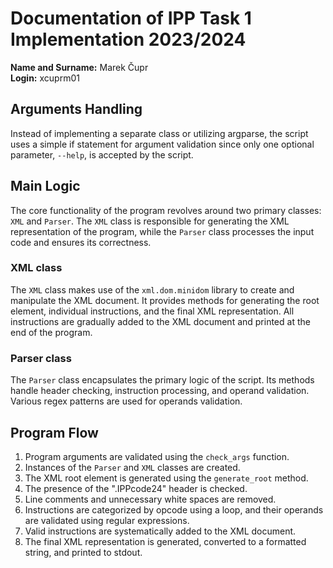 # Documentation of IPP Task 1 Implementation 2023/2024

**Name and Surname:** Marek Čupr  
**Login:** xcuprm01

## Arguments Handling

Instead of implementing a separate class or utilizing argparse, the script uses a simple if statement for argument validation since only one optional parameter, `--help`, is accepted by the script.

## Main Logic

The core functionality of the program revolves around two primary classes: `XML` and `Parser`. The `XML` class is responsible for generating the XML representation of the program, while the `Parser` class processes the input code and ensures its correctness.

### XML class

The `XML` class makes use of the `xml.dom.minidom` library to create and manipulate the XML document. It provides methods for generating the root element, individual instructions, and the final XML representation. All instructions are gradually added to the XML document and printed at the end of the program.

### Parser class

The `Parser` class encapsulates the primary logic of the script. Its methods handle header checking, instruction processing, and operand validation. Various regex patterns are used for operands validation.

## Program Flow

1. Program arguments are validated using the `check_args` function.
2. Instances of the `Parser` and `XML` classes are created.
3. The XML root element is generated using the `generate_root` method.
4. The presence of the ".IPPcode24" header is checked.
5. Line comments and unnecessary white spaces are removed.
6. Instructions are categorized by opcode using a loop, and their operands are validated using regular expressions.
7. Valid instructions are systematically added to the XML document.
8. The final XML representation is generated, converted to a formatted string, and printed to stdout.